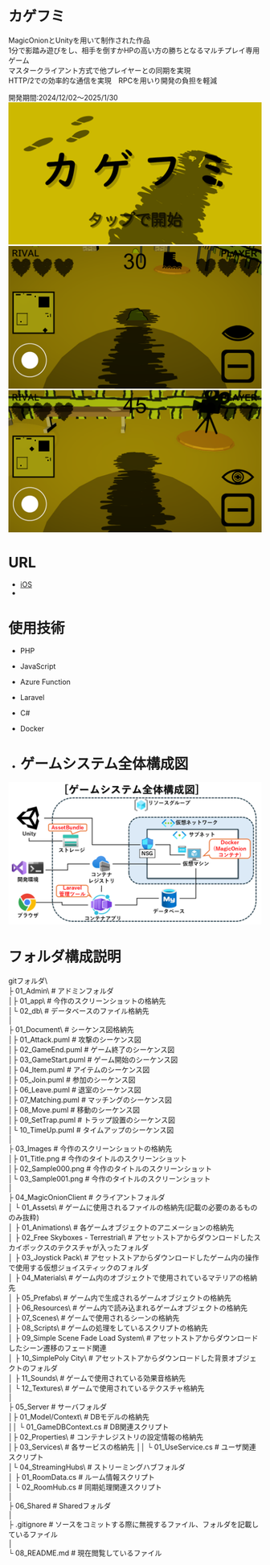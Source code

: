 # カゲフミ
MagicOnionとUnityを用いて制作された作品  
1分で影踏み遊びをし、相手を倒すかHPの高い方の勝ちとなるマルチプレイ専用ゲーム  
マスタークライアント方式で他プレイヤーとの同期を実現  
HTTP/2での効率的な通信を実現　RPCを用いり開発の負担を軽減  

開発期間:2024/12/02～2025/1/30
![ゲームのスクリーンショット000](https://github.com/IG-Cultist/MyRepository/blob/main/Images/Title.png)
![ゲームのスクリーンショット001](https://github.com/IG-Cultist/MyRepository/blob/main/Images/Sample000.png)
![ゲームのスクリーンショット002](https://github.com/IG-Cultist/MyRepository/blob/main/Images/Sample001.png)
# URL
* [iOS](https://apps.apple.com/jp/app/id6741744450)
* 
# 使用技術
* PHP
* JavaScript
* Azure Function
* Laravel
* C#
* Docker

* # ゲームシステム全体構成図
![ゲームシステム全体構成図](https://github.com/IG-Cultist/MyRepository/blob/main/Images/System.png)

# フォルダ構成説明

gitフォルダ\  
├ 01_Admin\            # アドミンフォルダ  
│├ 01_app\             # 今作のスクリーンショットの格納先  
│└ 02_db\              # データベースのファイル格納先  
│  
├ 01_Document\         # シーケンス図格納先  
│├ 01_Attack.puml      # 攻撃のシーケンス図  
│├ 02_GameEnd.puml     # ゲーム終了のシーケンス図  
│├ 03_GameStart.puml   # ゲーム開始のシーケンス図  
│├ 04_Item.puml        # アイテムのシーケンス図  
│├ 05_Join.puml        # 参加のシーケンス図  
│├ 06_Leave.puml       # 退室のシーケンス図  
│├ 07_Matching.puml    # マッチングのシーケンス図  
│├ 08_Move.puml        # 移動のシーケンス図  
│├ 09_SetTrap.puml     # トラップ設置のシーケンス図  
│└ 10_TimeUp.puml      # タイムアップのシーケンス図  
│  
├ 03_Images            # 今作のスクリーンショットの格納先  
│├ 01_Title.png        # 今作のタイトルのスクリーンショット  
│├ 02_Sample000.png    # 今作のタイトルのスクリーンショット  
│└ 03_Sample001.png    # 今作のタイトルのスクリーンショット  
│  
├ 04_MagicOnionClient  # クライアントフォルダ  
│ └ 01_Assets\                          # ゲームに使用されるファイルの格納先(記載の必要のあるもののみ抜粋)  
│  ├ 01_Animations\                     # 各ゲームオブジェクトのアニメーションの格納先  
│  ├ 02_Free Skyboxes - Terrestrial\    # アセットストアからダウンロードしたスカイボックスのテクスチャが入ったフォルダ  
│  ├ 03_Joystick Pack\                  # アセットストアからダウンロードしたゲーム内の操作で使用する仮想ジョイスティックのフォルダ  
│  ├ 04_Materials\                      # ゲーム内のオブジェクトで使用されているマテリアの格納先  
│  ├ 05_Prefabs\                        # ゲーム内で生成されるゲームオブジェクトの格納先  
│  ├ 06_Resources\                      # ゲーム内で読み込まれるゲームオブジェクトの格納先  
│  ├ 07_Scenes\                         # ゲームで使用されるシーンの格納先  
│  ├ 08_Scripts\                        # ゲームの処理をしているスクリプトの格納先  
│  ├ 09_Simple Scene Fade Load System\  # アセットストアからダウンロードしたシーン遷移のフェード関連  
│  ├ 10_SimplePoly City\                # アセットストアからダウンロードした背景オブジェクトのフォルダ  
│  ├ 11_Sounds\                         # ゲームで使用されている効果音格納先  
│  └ 12_Textures\                       # ゲームで使用されているテクスチャ格納先  
│  
├ 05_Server               # サーバフォルダ  
│├ 01_Model/Context\      # DBモデルの格納先  
││ └ 01_GameDBContext.cs  # DB関連スクリプト  
│├ 02_Properties\         # コンテナレジストリの設定情報の格納先  
│├ 03_Services\           # 各サービスの格納先 
││ └ 01_UseService.cs     # ユーザ関連スクリプト  
│└ 04_StreamingHubs\      # ストリーミングハブフォルダ  
│  ├ 01_RoomData.cs       # ルーム情報スクリプト  
│  └ 02_RoomHub.cs        # 同期処理関連スクリプト  
│  
├ 06_Shared            # Sharedフォルダ  
│  
├ .gitignore           # ソースをコミットする際に無視するファイル、フォルダを記載しているファイル  
│  
└ 08_README.md         # 現在閲覧しているファイル  
